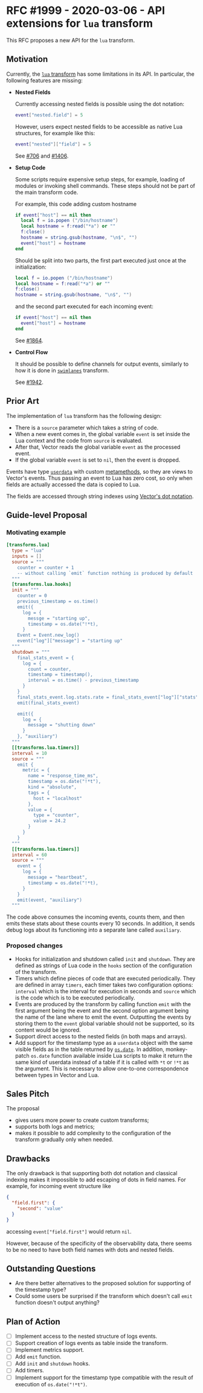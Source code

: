 # RFC #1999 - 2020-03-06 - API extensions for `lua` transform

This RFC proposes a new API for the `lua` transform.

## Motivation

Currently, the [`lua` transform](https://vector.dev/docs/reference/transforms/lua/) has some limitations in its API. In particular, the following features are missing:

*   **Nested Fields**

    Currently accessing nested fields is possible using the dot notation:

    ```lua
    event["nested.field"] = 5
    ```

    However, users expect nested fields to be accessible as native Lua structures, for example like this:

    ```lua
    event["nested"]["field"] = 5
    ```

    See [#706](https://github.com/timberio/vector/issues/706) and [#1406](https://github.com/timberio/vector/issues/1406).

*   **Setup Code**

    Some scripts require expensive setup steps, for example, loading of modules or invoking shell commands. These steps should not be part of the main transform code.

    For example, this code adding custom hostname

    ```lua
    if event["host"] == nil then
      local f = io.popen ("/bin/hostname")
      local hostname = f:read("*a") or ""
      f:close()
      hostname = string.gsub(hostname, "\n$", "")
      event["host"] = hostname
    end
    ```

    Should be split into two parts, the first part executed just once at the initialization:

    ```lua
    local f = io.popen ("/bin/hostname")
    local hostname = f:read("*a") or ""
    f:close()
    hostname = string.gsub(hostname, "\n$", "")
    ```

    and the second part executed for each incoming event:

    ```lua
    if event["host"] == nil then
      event["host"] = hostname
    end
    ```

    See [#1864](https://github.com/timberio/vector/issues/1864).

*   **Control Flow**

    It should be possible to define channels for output events, similarly to how it is done in [`swimlanes`](https://vector.dev/docs/reference/transforms/swimlanes/) transform.

    See [#1942](https://github.com/timberio/vector/issues/1942).

## Prior Art

The implementation of `lua` transform has the following design:

* There is a `source` parameter which takes a string of code.
* When a new event comes in, the global variable `event` is set inside the Lua context and the code from `source` is evaluated.
* After that, Vector reads the global variable `event` as the processed event.
* If the global variable `event` is set to `nil`, then the event is dropped.

Events have type [`userdata`](https://www.lua.org/pil/28.1.html) with custom [metamethods](https://www.lua.org/pil/13.html), so they are views to Vector's events. Thus passing an event to Lua has zero cost, so only when fields are actually accessed the data is copied to Lua.

The fields are accessed through string indexes using [Vector's dot notation](https://vector.dev/docs/about/data-model/log/#dot-notation).

## Guide-level Proposal

### Motivating example


```toml
[transforms.lua]
  type = "lua"
  inputs = []
  source = """
    counter = counter + 1
    -- without calling `emit` function nothing is produced by default
  """
  [transforms.lua.hooks]
  init = """
    counter = 0
    previous_timestamp = os.time()
    emit({
      log = {
        messge = "starting up",
        timestamp = os.date("!*t),
      }
    Event = Event.new_log()
    event["log"]["message"] = "starting up"
  """
  shutdown = """
    final_stats_event = {
      log = {
        count = counter,
        timestamp = timestamp(),
        interval = os.time() - previous_timestamp
      }
    }
    final_stats_event.log.stats.rate = final_stats_event["log"]["stats"].count / final_stats_event.log.stats.interval
    emit(final_stats_event)

    emit({
      log = {
        message = "shutting down"
      }
    }, "auxiliary")
  """
  [[transforms.lua.timers]]
  interval = 10
  source = """
    emit {
      metric = {
        name = "response_time_ms",
        timestamp = os.date("!*t"),
        kind = "absolute",
        tags = {
          host = "localhost"
        },
        value = {
          type = "counter",
          value = 24.2
        }
      }
    }
  """
  [[transforms.lua.timers]]
  interval = 60
  source = """
    event = {
      log = {
        message = "heartbeat",
        timestamp = os.date("!*t),
      }
    }
    emit(event, "auxiliary")
  """
```

The code above consumes the incoming events, counts them, and then emits these stats about these counts every 10 seconds. In addition, it sends debug logs about its functioning into a separate lane called `auxiliary`.

### Proposed changes

* Hooks for initialization and shutdown called `init` and `shutdown`. They are defined as strings of Lua code in the `hooks` section of the configuration of the transform.
* Timers which define pieces of code that are executed periodically. They are defined in array `timers`, each timer takes two configuration options: `interval` which is the interval for execution in seconds and `source` which is the code which is to be executed periodically.
* Events are produced by the transform by calling function `emit` with the first argument being the event and the second option argument being the name of the lane where to emit the event. Outputting the events by storing them to the `event` global variable should not be supported, so its content would be ignored.
* Support direct access to the nested fields (in both maps and arrays).
* Add support for the timestamp type as a `userdata` object with the same visible fields as in the table returned by [`os.date`](https://www.lua.org/manual/5.3/manual.html#pdf-os.date). In addition, monkey-patch `os.date` function available inside Lua scripts to make it return the same kind of userdata instead of a table if it is called with `*t` or `!*t` as the argument. This is necessary to allow one-to-one correspondence between types in Vector and Lua.

## Sales Pitch

The proposal

* gives users more power to create custom transforms;
* supports both logs and metrics;
* makes it possible to add complexity to the configuration of the transform gradually only when needed.

## Drawbacks

The only drawback is that supporting both dot notation and classical indexing makes it impossible to add escaping of dots in field names. For example, for incoming event structure like

```json
{
  "field.first": {
    "second": "value"
  }
}
```

accessing `event["field.first"]` would return `nil`.

However, because of the specificity of the observability data, there seems to be no need to have both field names with dots and nested fields.

## Outstanding Questions

* Are there better alternatives to the proposed solution for supporting of the timestamp type?
* Could some users be surprised if the transform which doesn't call `emit` function doesn't output anything?

## Plan of Action

- [ ] Implement access to the nested structure of logs events.
- [ ] Support creation of logs events as table inside the transform.
- [ ] Implement metrics support.
- [ ] Add `emit` function.
- [ ] Add `init` and `shutdown` hooks.
- [ ] Add timers.
- [ ] Implement support for the timestamp type compatible with the result of execution of `os.date("!*t")`.
